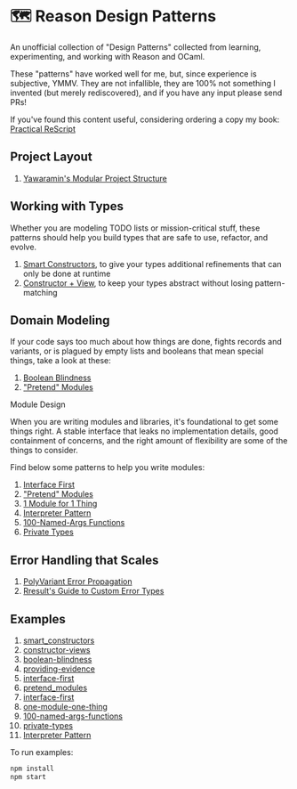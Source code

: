 <h1>
   🗺 Reason Design Patterns
</h1>
An unofficial collection of "Design Patterns" collected from learning,
experimenting, and working with Reason and OCaml.

These "patterns" have worked well for me, but, since experience is subjective,
YMMV. They are not infallible, they are 100% not something I invented (but
merely rediscovered), and if you have any input please send PRs!

If you've found this content useful, considering ordering a copy my book: [Practical ReScript](https://practicalrescript.com)

## Project Layout

1. [Yawaramin's Modular Project
   Structure](https://dev.to/yawaramin/a-modular-ocaml-project-structure-1ikd)

## Working with Types

Whether you are modeling TODO lists or mission-critical stuff, these patterns
should help you build types that are safe to use, refactor, and evolve.

1. [Smart Constructors](patterns/smart-constructors.md), to give your types
   additional refinements that can only be done at runtime
2. [Constructor + View](patterns/constructor-view.md), to keep your types
   abstract without losing pattern-matching

## Domain Modeling

If your code says too much about how things are done, fights records and
variants, or is plagued by empty lists and booleans that mean special things,
take a look at these:

1. [Boolean Blindness](patterns/boolean-blindness.md)
2. ["Pretend" Modules](patterns/pretend-modules.md)

 Module Design

When you are writing modules and libraries, it's foundational to get some
things right. A stable interface that leaks no implementation details, good
containment of concerns, and the right amount of flexibility are some of the
things to consider.

Find below some patterns to help you write modules:

1. [Interface First](patterns/interface-first.md)
2. ["Pretend" Modules](patterns/pretend-modules.md)
3. [1 Module for 1 Thing](patterns/1-module-1-thing.md)
4. [Interpreter Pattern](patterns/interpreter/README.md)
5. [100-Named-Args Functions](patterns/100-named-args-functions.md)
6. [Private Types](patterns/private-types.md)

## Error Handling that Scales

1. [PolyVariant Error Propagation](patterns/polyvariant-error-propagation.md)
2. [Rresult's Guide to Custom Error
   Types](http://erratique.ch/software/rresult/doc/Rresult.html#usage)

## Examples

1. [smart_constructors](patterns/smart_constructors/SmartConstructors.re)
2. [constructor-views](patterns/constructor-view/ConstructorViewFinal.re)
3. [boolean-blindness](patterns/boolean-blindness/BooleanBlindness.re)
4. [providing-evidence](patterns/providing-evidence/ProvidingEvidence.re)
5. [interface-first](patterns/pretend-modules/InterfaceFirst.re)
6. [pretend_modules](patterns/pretend-modules/PretendModules.re)
7. [interface-first](patterns/pretend-modules/InterfaceFirst.re)
8. [one-module-one-thing](patterns/one-module-one-thing/OneModuleOneThing.re)
9. [100-named-args-functions](patterns/100-named-args-functions/HundredNamedArgsFunctions.re)
10. [private-types](patterns/private-types/PrivateTypes.re)
11. [Interpreter Pattern](patterns/interpreter/free_monad_interpreter.re)

To run examples:

```sh
npm install
npm start
```

